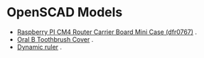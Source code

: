 # OpenSCAD Models

* [Raspberry PI CM4 Router Carrier Board Mini Case (dfr0767)](dfr0767-case) .
* [Oral B Toothbrush Cover](oral-b-toothbrush-cover) .
* [Dynamic ruler](ruler) .
